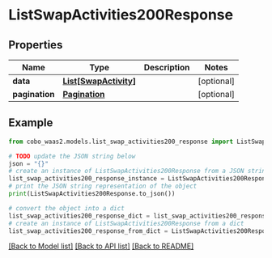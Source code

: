 # ListSwapActivities200Response


## Properties

Name | Type | Description | Notes
------------ | ------------- | ------------- | -------------
**data** | [**List[SwapActivity]**](SwapActivity.md) |  | [optional] 
**pagination** | [**Pagination**](Pagination.md) |  | [optional] 

## Example

```python
from cobo_waas2.models.list_swap_activities200_response import ListSwapActivities200Response

# TODO update the JSON string below
json = "{}"
# create an instance of ListSwapActivities200Response from a JSON string
list_swap_activities200_response_instance = ListSwapActivities200Response.from_json(json)
# print the JSON string representation of the object
print(ListSwapActivities200Response.to_json())

# convert the object into a dict
list_swap_activities200_response_dict = list_swap_activities200_response_instance.to_dict()
# create an instance of ListSwapActivities200Response from a dict
list_swap_activities200_response_from_dict = ListSwapActivities200Response.from_dict(list_swap_activities200_response_dict)
```
[[Back to Model list]](../README.md#documentation-for-models) [[Back to API list]](../README.md#documentation-for-api-endpoints) [[Back to README]](../README.md)


